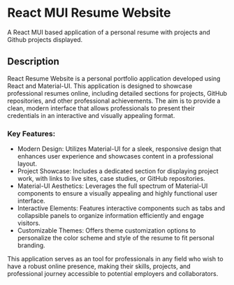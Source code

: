 # React MUI Resume Website 

A React MUI based application of a personal resume with projects and Github projects displayed. 

## Description

React Resume Website is a personal portfolio application developed using React and Material-UI. This application is designed to showcase professional resumes online, including detailed sections for projects, GitHub repositories, and other professional achievements. The aim is to provide a clean, modern interface that allows professionals to present their credentials in an interactive and visually appealing format.

### Key Features:
* Modern Design: Utilizes Material-UI for a sleek, responsive design that enhances user experience and showcases content in a professional layout.
* Project Showcase: Includes a dedicated section for displaying project work, with links to live sites, case studies, or GitHub repositories.
* Material-UI Aesthetics: Leverages the full spectrum of Material-UI components to ensure a visually appealing and highly functional user interface. 
* Interactive Elements: Features interactive components such as tabs and collapsible panels to organize information efficiently and engage visitors.
* Customizable Themes: Offers theme customization options to personalize the color scheme and style of the resume to fit personal branding.

This application serves as an tool for professionals in any field who wish to have a robust online presence, making their skills, projects, and professional journey accessible to potential employers and collaborators.

